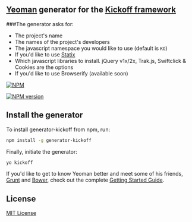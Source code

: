 ## [Yeoman](http://yeoman.io) generator for the [Kickoff framework](https://github.com/tmwagency/kickoff/)
###The generator asks for:
* The project's name
* The names of the project's developers
* The javascript namespace you would like to use (default is `KO`)
* If you'd like to use [Statix](/kickoff/statix/)
* Which javascript libraries to install. jQuery v1x/2x, Trak.js, Swiftclick & Cookies are the options
* If you'd like to use Browserify (available soon)

[![NPM](https://nodei.co/npm/generator-kickoff.png?downloads=true&stars=true)](https://nodei.co/npm/generator-kickoff/)

[![NPM version](https://badge.fury.io/js/generator-kickoff.png)](http://badge.fury.io/js/generator-kickoff)

## Install the generator
To install generator-kickoff from npm, run:

```sh
npm install -g generator-kickoff
```

Finally, initiate the generator:

```sh
yo kickoff
```

If you'd like to get to know Yeoman better and meet some of his friends, [Grunt](http://gruntjs.com) and [Bower](http://bower.io), check out the complete [Getting Started Guide](https://github.com/yeoman/yeoman/wiki/Getting-Started).


## License

[MIT License](http://en.wikipedia.org/wiki/MIT_License)




